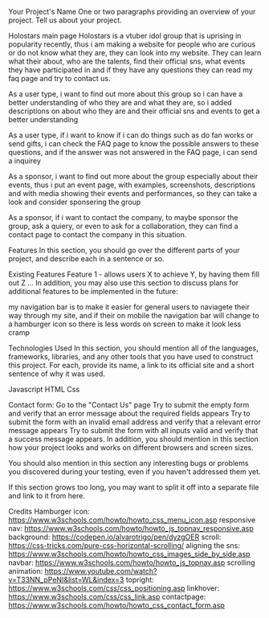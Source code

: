 Your Project's Name
One or two paragraphs providing an overview of your project. Tell us about your project.

Holostars main page
Holostars is a vtuber idol group that is uprising in popularity recently, thus i am making a website for people who are curious or do not know what they are, they can look into my website. They can learn what their about, who are the talents, find their official sns, what events they have participated in and if they have any questions they can read my faq page and try to contact us.

As a user type, i want to find out more about this group so i can have a better understanding of who they are and what they are, so i added descriptions on about who they are and their official sns and events to get a better understanding

As a user type, if i want to know if i can do things such as do fan works or send gifts, i can check the FAQ page to know the possible answers to these questions, and if the answer was not answered in the FAQ page, i can send a inquirey

As a sponsor, i want to find out more about the group especially about their events, thus i put an event page, with examples, screenshots, descriptions and with media showing their events and performances, so they can take a look and consider sponsering the group

As a sponsor, if i want to contact the company, to maybe sponsor the group, ask a quiery, or even to ask for a collaboration, they can find a contact page to contact the company in this situation.

Features
In this section, you should go over the different parts of your project, and describe each in a sentence or so.

Existing Features
Feature 1 - allows users X to achieve Y, by having them fill out Z
...
In addition, you may also use this section to discuss plans for additional features to be implemented in the future:

my navigation bar is to make it easier for general users to naviagete their way through my site, and if their on mobile the navigation bar will change to a hamburger icon so there is less words on screen to make it look less cramp

Technologies Used
In this section, you should mention all of the languages, frameworks, libraries, and any other tools that you have used to construct this project. For each, provide its name, a link to its official site and a short sentence of why it was used.

Javascript
HTML
Css

Contact form:
Go to the "Contact Us" page
Try to submit the empty form and verify that an error message about the required fields appears
Try to submit the form with an invalid email address and verify that a relevant error message appears
Try to submit the form with all inputs valid and verify that a success message appears.
In addition, you should mention in this section how your project looks and works on different browsers and screen sizes.

You should also mention in this section any interesting bugs or problems you discovered during your testing, even if you haven't addressed them yet.

If this section grows too long, you may want to split it off into a separate file and link to it from here.

Credits
Hamburger icon: https://www.w3schools.com/howto/howto_css_menu_icon.asp
responsive nav: https://www.w3schools.com/howto/howto_js_topnav_responsive.asp
background: https://codepen.io/alvarotrigo/pen/dyzgOER
scroll: https://css-tricks.com/pure-css-horizontal-scrolling/
aligning the sns: https://www.w3schools.com/howto/howto_css_images_side_by_side.asp
navbar: https://www.w3schools.com/howto/howto_js_topnav.asp
scrolling animation: https://www.youtube.com/watch?v=T33NN_pPeNI&list=WL&index=3
topright: https://www.w3schools.com/css/css_positioning.asp
linkhover: https://www.w3schools.com/css/css_link.asp
contactpage: https://www.w3schools.com/howto/howto_css_contact_form.asp
